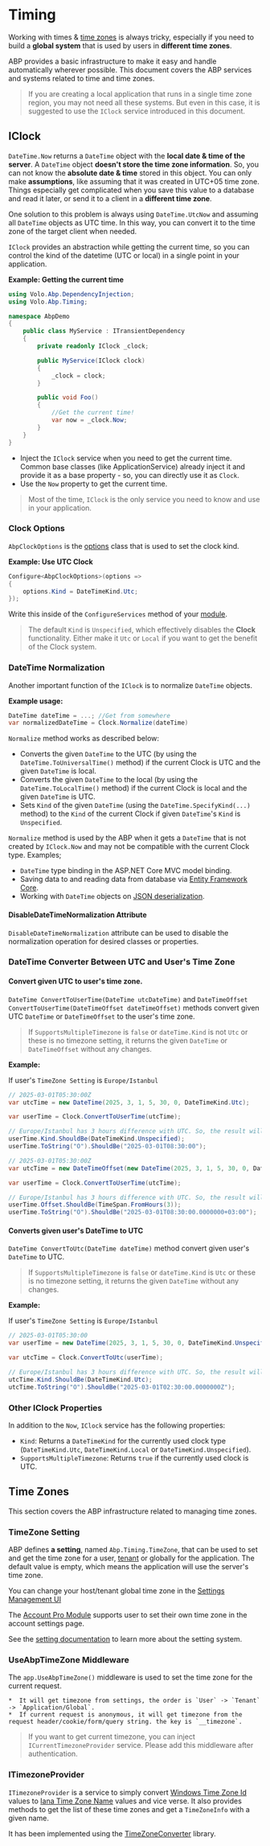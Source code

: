 # Timing

Working with times & [time zones](https://en.wikipedia.org/wiki/Time_zone) is always tricky, especially if you need to build a **global system** that is used by users in **different time zones**.

ABP provides a basic infrastructure to make it easy and handle automatically wherever possible. This document covers the ABP services and systems related to time and time zones.

> If you are creating a local application that runs in a single time zone region, you may not need all these systems. But even in this case, it is suggested to use the `IClock` service introduced in this document.

## IClock

`DateTime.Now` returns a `DateTime` object with the **local date & time of the server**. A `DateTime` object **doesn't store the time zone information**. So, you can not know the **absolute date & time** stored in this object. You can only make **assumptions**, like assuming that it was created in UTC+05 time zone. Things especially get complicated when you save this value to a database and read it later, or send it to a client in a **different time zone**.

One solution to this problem is always using `DateTime.UtcNow` and assuming all `DateTime` objects as UTC time. In this way, you can convert it to the time zone of the target client when needed.

`IClock` provides an abstraction while getting the current time, so you can control the kind of the datetime (UTC or local) in a single point in your application.

**Example: Getting the current time**

````csharp
using Volo.Abp.DependencyInjection;
using Volo.Abp.Timing;

namespace AbpDemo
{
    public class MyService : ITransientDependency
    {
        private readonly IClock _clock;

        public MyService(IClock clock)
        {
            _clock = clock;
        }

        public void Foo()
        {
            //Get the current time!
            var now = _clock.Now;
        }
    }
}
````

* Inject the `IClock` service when you need to get the current time. Common base classes (like ApplicationService) already inject it and provide it as a base property - so, you can directly use it as `Clock`.
* Use the `Now` property to get the current time.

> Most of the time, `IClock` is the only service you need to know and use in your application.

### Clock Options

`AbpClockOptions` is the [options](../fundamentals/options.md) class that is used to set the clock kind.

**Example: Use UTC Clock**

````csharp
Configure<AbpClockOptions>(options =>
{
    options.Kind = DateTimeKind.Utc;
});
````

Write this inside of the `ConfigureServices` method of your [module](../architecture/modularity/basics.md).

> The default `Kind` is `Unspecified`, which effectively disables the **Clock** functionality. Either make it `Utc` or `Local` if you want to get the benefit of the Clock system.
### DateTime Normalization

Another important function of the `IClock` is to normalize `DateTime` objects.

**Example usage:**

````csharp
DateTime dateTime = ...; //Get from somewhere
var normalizedDateTime = Clock.Normalize(dateTime)
````

`Normalize` method works as described below:

* Converts the given `DateTime` to the UTC (by using the `DateTime.ToUniversalTime()` method) if the current Clock is UTC and the given `DateTime` is local.
* Converts the given `DateTime` to the local (by using the `DateTime.ToLocalTime()` method) if the current Clock is local and the given `DateTime` is UTC.
* Sets `Kind` of the given `DateTime` (using the `DateTime.SpecifyKind(...)` method) to the `Kind` of the current Clock if given `DateTime`'s `Kind` is `Unspecified`.

`Normalize` method is used by the ABP when it gets a `DateTime` that is not created by `IClock.Now` and may not be compatible with the current Clock type. Examples;

* `DateTime` type binding in the ASP.NET Core MVC model binding.
* Saving data to and reading data from database via [Entity Framework Core](../data/entity-framework-core).
* Working with `DateTime` objects on [JSON deserialization](../../json-serialization.md).

#### DisableDateTimeNormalization Attribute

`DisableDateTimeNormalization` attribute can be used to disable the normalization operation for desired classes or properties.

### DateTime Converter Between UTC and User's Time Zone

#### Convert given UTC to user's time zone.

`DateTime ConvertToUserTime(DateTime utcDateTime)` and `DateTimeOffset ConvertToUserTime(DateTimeOffset dateTimeOffset)` methods convert given UTC `DateTime` or `DateTimeOffset` to the user's time zone.

> If `SupportsMultipleTimezone` is `false` or `dateTime.Kind` is not `Utc` or these is no timezone setting, it returns the given `DateTime` or `DateTimeOffset` without any changes.

**Example:**

If user's `TimeZone Setting` is `Europe/Istanbul`

````csharp
// 2025-03-01T05:30:00Z
var utcTime = new DateTime(2025, 3, 1, 5, 30, 0, DateTimeKind.Utc);

var userTime = Clock.ConvertToUserTime(utcTime);

// Europe/Istanbul has 3 hours difference with UTC. So, the result will be 3 hours later.
userTime.Kind.ShouldBe(DateTimeKind.Unspecified);
userTime.ToString("O").ShouldBe("2025-03-01T08:30:00");
````

````csharp
// 2025-03-01T05:30:00Z
var utcTime = new DateTimeOffset(new DateTime(2025, 3, 1, 5, 30, 0, DateTimeKind.Utc), TimeSpan.Zero);

var userTime = Clock.ConvertToUserTime(utcTime);

// Europe/Istanbul has 3 hours difference with UTC. So, the result will be 3 hours later.
userTime.Offset.ShouldBe(TimeSpan.FromHours(3));
userTime.ToString("O").ShouldBe("2025-03-01T08:30:00.0000000+03:00");
````

#### Converts given user's DateTime to UTC

`DateTime ConvertToUtc(DateTime dateTime)` method convert given user's `DateTime` to UTC.

> If `SupportsMultipleTimezone` is `false` or `dateTime.Kind` is `Utc` or these is no timezone setting, it returns the given `DateTime` without any changes.

**Example:**

If user's `TimeZone Setting` is `Europe/Istanbul`

````csharp
// 2025-03-01T05:30:00
var userTime = new DateTime(2025, 3, 1, 5, 30, 0, DateTimeKind.Unspecified); //Same as Local

var utcTime = Clock.ConvertToUtc(userTime);

// Europe/Istanbul has 3 hours difference with UTC. So, the result will be 3 hours earlier.
utcTime.Kind.ShouldBe(DateTimeKind.Utc);
utcTime.ToString("O").ShouldBe("2025-03-01T02:30:00.0000000Z");
````

### Other IClock Properties

In addition to the `Now`, `IClock` service has the following properties:

* `Kind`: Returns a `DateTimeKind` for the currently used clock type (`DateTimeKind.Utc`, `DateTimeKind.Local` or `DateTimeKind.Unspecified`).
* `SupportsMultipleTimezone`: Returns `true` if the currently used clock is UTC.

## Time Zones

This section covers the ABP infrastructure related to managing time zones.

### TimeZone Setting

ABP defines **a setting**, named `Abp.Timing.TimeZone`, that can be used to set and get the time zone for a user, [tenant](../architecture/multi-tenancy) or globally for the application. The default value is empty, which means the application will use the server's time zone.

You can change your host/tenant global time zone in the [Settings Management UI](../../modules/setting-management#setting-management-ui)

The [Account Pro Module](../../modules/account-pro#Time-Zone-Setting) supports user to set their own time zone in the account settings page.

See the [setting documentation](../infrastructure/settings.md) to learn more about the setting system.

### UseAbpTimeZone Middleware

The `app.UseAbpTimeZone()` middleware is used to set the time zone for the current request.

    *  It will get timezone from settings, the order is `User` -> `Tenant` -> `Application/Global`.
    *  If current request is anonymous, it will get timezone from the request header/cookie/form/query string. the key is `__timezone`.

> If you want to get current timezone, you can inject `ICurrentTimezoneProvider` service.
> Please add this middleware after authentication.

### ITimezoneProvider

`ITimezoneProvider` is a service to simply convert [Windows Time Zone Id](https://support.microsoft.com/en-us/help/973627/microsoft-time-zone-index-values) values to [Iana Time Zone Name](https://www.iana.org/time-zones) values and vice verse. It also provides methods to get the list of these time zones and get a `TimeZoneInfo` with a given name.

It has been implemented using the [TimeZoneConverter](https://github.com/mj1856/TimeZoneConverter) library.
